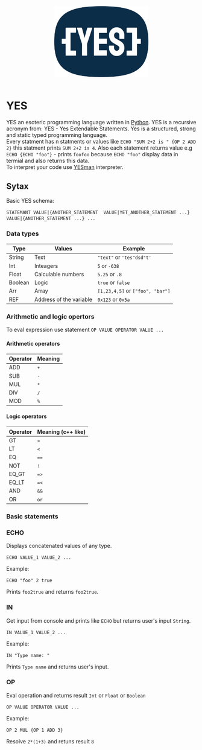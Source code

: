 <div align="center">
  <a href="https://github.com/julkot1/YES">
    <img src="https://github.com/julkot1/YES/blob/main/logo.svg" alt="Logo" width="250" height="187.5">
  </a>
</div>
</br>


# YES
YES an esoteric programming language written in [Python](https://www.python.org/).
YES is a recursive acronym from: YES - Yes Extendable Statements. Yes is a structured, strong and static typed programming language. 
</br>
Every statment has n statments or values like `ECHO "SUM 2+2 is " {OP 2 ADD 2}` this statment prints `SUM 2+2 is 4`. Also each statement returns value e.g `ECHO {ECHO "foo"}` - prints `foofoo` because `ECHO "foo"` display data in termial and also returns this data. 
</br>
To interpret your code use [YESman]() interpreter.
## Sytax
Basic YES schema:
```
STATEMANT VALUE|{ANOTHER_STATEMENT  VALUE|YET_ANOTHER_STATEMENT ...} VALUE|{ANOTHER_STATEMENT ...} ...
```
### Data types
| Type | Values | Example|
| ------------- | ------------- | ------------- |
| String  | Text  |`"text"` or `'tes"dsd"t'`|
| Int  | Inteagers  |`5` or `-638`|
| Float  | Calculable numbers  |`5.25` or `.8`|
| Boolean  | Logic  |`true` or `false`|
| Arr  | Array  |`[1,23,4,5]` or `["foo", "bar"]`|
| REF  | Address of the variable  |`0x123` or `0x5a`|

### Arithmetic and logic opertors

To eval expression use statement `OP VALUE OPERATOR VALUE ...`

#### Arithmetic operators

| Operator | Meaning |
| ------------- | ------------- |
| ADD  | `+`  |
| SUB | `-`  |
| MUL  | `*`  |
| DIV  | `/`  |
| MOD  | `%`  |

#### Logic operators

| Operator | Meaning (c++ like)|
| ------------- | ------------- |
| GT  | `>`  |
| LT  | `<`  |
| EQ  | `==`  |
| NOT | `!`  |
| EQ_GT  | `=>`  |
| EQ_LT  | `=<`  |
| AND  | `&&`  |
| OR  | `or`|

### Basic statements

### ECHO
Displays concatenated values of any type.
```
ECHO VALUE_1 VALUE_2 ...
```
Example:
```
ECHO "foo" 2 true
```
Prints `foo2true` and returns `foo2true`.
### IN
Get input from console and prints like `ECHO` but returns user's input `String`.
```
IN VALUE_1 VALUE_2 ...
```
Example:
```
IN "Type name: "
```
Prints `Type name` and returns user's input.

### OP
Eval operation and returns result `Int` or `Float` or `Boolean`
```
OP VALUE OPERATOR VALUE ...
```
Example:
```
OP 2 MUL {OP 1 ADD 3}
```
Resolve `2*(1+3)` and retuns result `8`

